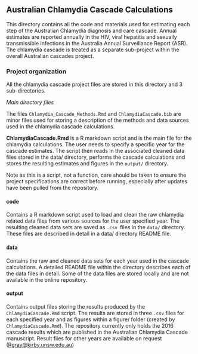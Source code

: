 ## Australian Chlamydia Cascade Calculations ##

This directory contains all the code and materials used for estimating each step of the Australian Chlamydia diagnosis and care cascade. Annual estimates are reported annually in the HIV, viral hepatitis and sexually transmissible infections in the Australia Annual Surveillance Report (ASR). The chlamydia cascade is treated as a separate sub-project within the overall Australian cascades project. 

### Project organization ###

All the chlamydia cascade project files are stored in this directory and 3 sub-directories.

_Main directory files_

The files `Chlamydia_Cascade_Methods.Rmd` and `ChlamydiaCascade.bib` are minor files used for storing a description of the methods and data sources used in the chlamydia cascade calculations.

**ChlamydiaCascade.Rmd** is a R markdown script and is the main file for the chlamydia calculations. The user needs to specify a specific year for the cascade estimates. The script then reads in the associated cleaned data files stored in the data/ directory, performs the cascade calculations and stores the resulting estimates and figures in the `output/` directory.

Note as this is a script, not a function, care should be taken to ensure the project specifications are correct before running, especially after updates have been pulled from the repository.  

#### code ####

Contains a R markdown script used to load and clean the raw chlamydia related data files from various sources for the user specified year. The resulting cleaned data sets are saved as `.csv `files in the `data/` directory. These files are described in detail in a data/ directory README file.

#### data ####

Contains the raw and cleaned data sets for each year used in the cascade calculations. A detailed README file within the directory describes each of the data files in detail. Some of the data files are stored locally and are not available in the online repository. 

#### output ####

Contains output files storing the results produced by the `ChlamydiaCascade.Rmd` script. The results are stored in three `.csv` files for each specified year and as figures within a figure/ folder (created by `ChlamydiaCascade.Rmd`). The repository currently only holds the 2016 cascade results which are published in the Australian Chlamydia Cascade manuscript. Result files for other years are available on request (Rgray@kirby.unsw.edu.au)









 

